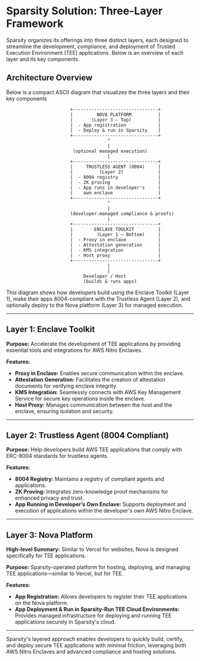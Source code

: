# Sparsity Solution: Three-Layer Framework

Sparsity organizes its offerings into three distinct layers, each designed to streamline the development, compliance, and deployment of Trusted Execution Environment (TEE) applications. Below is an overview of each layer and its key components.

## Architecture Overview

Below is a compact ASCII diagram that visualizes the three layers and their key components

```
						+--------------------------------+
						|         NOVA PLATFORM          |
						|       (Layer 3 — Top)          |
						|  - App registration            |
						|  - Deploy & run in Sparsity    |
						+--------------------------------+
									  ^
									  |
						 (optional managed execution)
									  |
						+--------------------------------+
						|     TRUSTLESS AGENT (8004)     |
						|          (Layer 2)             |
						|  - 8004 registry               |
						|  - ZK proving                  |
						|  - App runs in developer's     |
						|    own enclave                 |
						+--------------------------------+
									  ^
									  |
						(developer-managed compliance & proofs)
									  |
						+--------------------------------+
						|        ENCLAVE TOOLKIT         |
						|         (Layer 1 — Bottom)     |
						|  - Proxy in enclave            |
						|  - Attestation generation      |
						|  - KMS integration             |
						|  - Host proxy                  |
						+--------------------------------+
									  |
									  |
							 Developer / Host
							 (builds & runs apps)
```

This diagram shows how developers build using the Enclave Toolkit (Layer 1), make their apps 8004-compliant with the Trustless Agent (Layer 2), and optionally deploy to the Nova platform (Layer 3) for managed execution.

---

## Layer 1: Enclave Toolkit
**Purpose:** Accelerate the development of TEE applications by providing essential tools and integrations for AWS Nitro Enclaves.

**Features:**
- **Proxy in Enclave:** Enables secure communication within the enclave.
- **Attestation Generation:** Facilitates the creation of attestation documents for verifying enclave integrity.
- **KMS Integration:** Seamlessly connects with AWS Key Management Service for secure key operations inside the enclave.
- **Host Proxy:** Manages communication between the host and the enclave, ensuring isolation and security.

---

## Layer 2: Trustless Agent (8004 Compliant)
**Purpose:** Help developers build AWS TEE applications that comply with ERC-8004 standards for trustless agents.

**Features:**
- **8004 Registry:** Maintains a registry of compliant agents and applications.
- **ZK Proving:** Integrates zero-knowledge proof mechanisms for enhanced privacy and trust.
- **App Running in Developer’s Own Enclave:** Supports deployment and execution of applications within the developer's own AWS Nitro Enclave.

---

## Layer 3: Nova Platform

**High-level Summary:** Similar to Vercel for websites, Nova is designed specifically for TEE applications.

**Purpose:** Sparsity-operated platform for hosting, deploying, and managing TEE applications—similar to Vercel, but for TEE.

**Features:**
- **App Registration:** Allows developers to register their TEE applications on the Nova platform.
- **App Deployment & Run in Sparsity-Run TEE Cloud Environments:** Provides managed infrastructure for deploying and running TEE applications securely in Sparsity's cloud.


---

Sparsity's layered approach enables developers to quickly build, certify, and deploy secure TEE applications with minimal friction, leveraging both AWS Nitro Enclaves and advanced compliance and hosting solutions.

